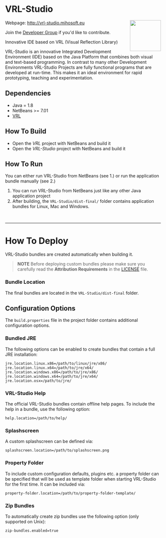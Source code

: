 VRL-Studio
==========

<a href="https://foojay.io/today/works-with-openjdk">
   <img align="right" 
        src="https://github.com/foojayio/badges/raw/main/works_with_openjdk/Works-with-OpenJDK.png"   
        width="100">
</a>

Webpage: http://vrl-studio.mihosoft.eu

Join the [Developer Group](https://groups.google.com/forum/#!forum/vrl-developers) if you'd like to contribute.

Innovative IDE based on VRL (Visual Reflection Library)

VRL-Studio is an innovative Integrated Development Environment (IDE) based on the Java Platform that combines both
visual and text-based programming. In contrast to many other Development Environments VRL-Studio Projects are fully
functional programs that are developed at run-time. This makes it an ideal environment for rapid prototyping, teaching
and experimentation.

## Dependencies

- Java = 1.8
- NetBeans >= 7.01
- [VRL](https://github.com/VRL-Studio/VRL)

## How To Build

- Open the *VRL* project with NetBeans and build it
- Open the *VRL-Studio* project with NetBeans and build it

## How To Run

You can either run VRL-Studio from NetBeans (see 1.) or run the application bundle manually (see 2.)

1. You can run VRL-Studio from NetBeans just like any other Java application project
2. After building, the `VRL-Studio/dist-final/` folder contains application bundles for Linux, Mac and Windows.

<br><hr></hr>

# How To Deploy

VRL-Studio bundles are created automatically when building it.

> **NOTE** Before deploying custom bundles please make sure you carefully read the **Attribution Requirements** in the
[LICENSE](https://github.com/miho/VRL-Studio/blob/master/VRL-Studio/LICENSE) file.

### Bundle Location

The final bundles are located in the `VRL-Studio/dist-final` folder.

## Configuration Options

The `build.properties` file in the project folder contains additional configuration options.

### Bundled JRE

The following options can be enabled to create bundles that contain a full JRE installation:

    jre.location.linux.x86=/path/to/linux/jre/x86/
    jre.location.linux.x64=/path/to/jre/x64/
    jre.location.windows.x86=/path/to/jre/x86/
    jre.location.windows.x64=/path/to/jre/x64/
    jre.location.osx=/path/to/jre/

### VRL-Studio Help

The official VRL-Studio bundles contain offline help pages. To include the help in a bundle, use the following option:

    help.location=/path/to/help/

### Splashscreen

A custom splashscreen can be defined via:

    splashscreen.location=/path/to/splashscreen.png

### Property Folder

To include custom configuration defaults, plugins etc. a property folder can be specified that will be used as template
folder when starting VRL-Studio for the first time. It can be included via:

    property-folder.location=/path/to/property-folder-template/

### Zip Bundles

To automatically create zip bundles use the following option (only supported on Unix):

    zip-bundles.enabled=true
